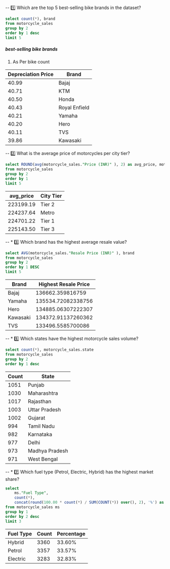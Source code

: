 -- 1️⃣ Which are the top 5 best-selling bike brands in the dataset?

```sql
select count(*), brand
from motorcycle_sales
group by 2
order by 1 desc
limit 5
```

##### best-selling bike brands
1. As Per bike count

| Depreciation Price | Brand        |
|-------------------|-------------|
| 40.99            | Bajaj        |
| 40.71            | KTM          |
| 40.50            | Honda        |
| 40.43            | Royal Enfield |
| 40.21            | Yamaha       |
| 40.20            | Hero         |
| 40.11            | TVS          |
| 39.86            | Kawasaki     |



-- 2️⃣ What is the average price of motorcycles per city tier?
```sql
select ROUND(avg(motorcycle_sales."Price (INR)" ), 2) as avg_price, motorcycle_sales."City Tier" 
from motorcycle_sales
group by 2
order by 1
limit 5
```
| avg_price  | City Tier |
|-----------|----------|
| 223199.19 | Tier 2   |
| 224237.64 | Metro    |
| 224701.22 | Tier 1   |
| 225143.50 | Tier 3   |

-- * 3️⃣ Which brand has the highest average resale value?

```sql
select AVG(motorcycle_sales."Resale Price (INR)" ), brand
from motorcycle_sales
group by 2
order by 1 DESC
limit 5
```
| Brand      | Highest Resale Price     |
|-----------|------------------------|
| Bajaj     | 136662.359816759       |
| Yamaha    | 135534.72082338756     |
| Hero      | 134885.06307222307     |
| Kawasaki  | 134372.91137260362     |
| TVS       | 133496.5585700086      |

-- * 5️⃣ Which states have the highest motorcycle sales volume?

```sql
select count(*), motorcycle_sales.state 
from motorcycle_sales
group by 2
order by 1 desc
```
| Count | State          |
|-------|--------------|
| 1051  | Punjab       |
| 1030  | Maharashtra  |
| 1017  | Rajasthan    |
| 1003  | Uttar Pradesh |
| 1002  | Gujarat      |
| 994   | Tamil Nadu   |
| 982   | Karnataka    |
| 977   | Delhi        |
| 973   | Madhya Pradesh |
| 971   | West Bengal  |


-- * 7️⃣ Which fuel type (Petrol, Electric, Hybrid) has the highest market share?

```sql
select
	ms."Fuel Type", 
	count(*),
	concat(round(100.00 * count(*) / SUM(COUNT(*)) over(), 2), '%') as per
from motorcycle_sales ms
group by 1
order by 2 desc
limit 3
```

| Fuel Type | Count | Percentage |
|-----------|-------|------------|
| Hybrid    | 3360  | 33.60%     |
| Petrol    | 3357  | 33.57%     |
| Electric  | 3283  | 32.83%     |